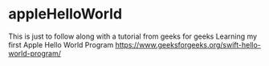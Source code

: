 # appleHelloWorld
This is just to follow along with a tutorial from geeks for geeks 
Learning my first Apple Hello World Program
https://www.geeksforgeeks.org/swift-hello-world-program/

